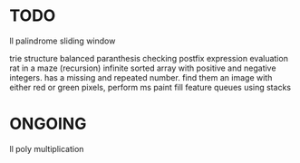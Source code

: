 # TODO
ll palindrome
sliding window

trie structure
balanced paranthesis checking
postfix expression evaluation
rat in a maze (recursion)
infinite sorted array with positive and negative integers. has a missing and repeated number. find them 
an image with either red or green pixels, perform ms paint fill feature
queues using stacks

# ONGOING
ll poly multiplication

